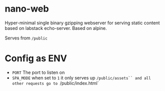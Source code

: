 # nano-web

Hyper-minimal single binary gzipping webserver for serving static content based on labstack echo-server. Based on alpine.

Serves from `/public`

# Config as ENV

- `PORT` The port to listen on
- `SPA_MODE` when set to `1` it only serves up ` /public/assets`` and all other requests go to  `/public/index.html`

